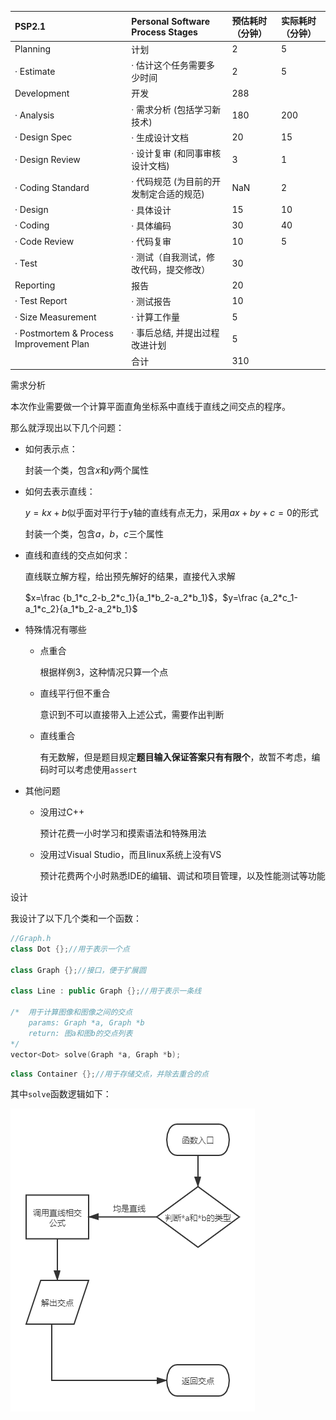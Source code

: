 | PSP2.1                                  | Personal Software Process Stages        | 预估耗时（分钟） | 实际耗时（分钟） |
| :-------------------------------------- | :-------------------------------------- | :--------------- | :--------------- |
| Planning                                | 计划                                    | 2                | 5                |
| · Estimate                              | · 估计这个任务需要多少时间              | 2                | 5                |
| Development                             | 开发                                    | 288              |                  |
| · Analysis                              | · 需求分析 (包括学习新技术)             | 180              | 200              |
| · Design Spec                           | · 生成设计文档                          | 20               | 15               |
| · Design Review                         | · 设计复审 (和同事审核设计文档)         | 3                | 1                |
| · Coding Standard                       | · 代码规范 (为目前的开发制定合适的规范) | NaN              | 2                |
| · Design                                | · 具体设计                              | 15               | 10               |
| · Coding                                | · 具体编码                              | 30               | 40               |
| · Code Review                           | · 代码复审                              | 10               | 5                |
| · Test                                  | · 测试（自我测试，修改代码，提交修改）  | 30               |                  |
| Reporting                               | 报告                                    | 20               |                  |
| · Test Report                           | · 测试报告                              | 10               |                  |
| · Size Measurement                      | · 计算工作量                            | 5                |                  |
| · Postmortem & Process Improvement Plan | · 事后总结, 并提出过程改进计划          | 5                |                  |
|                                         | 合计                                    | 310              |                  |

需求分析

本次作业需要做一个计算平面直角坐标系中直线于直线之间交点的程序。

那么就浮现出以下几个问题：

+ 如何表示点：

  封装一个类，包含$x$和$y$两个属性

+ 如何去表示直线：

  $y=kx+b$似乎面对平行于y轴的直线有点无力，采用$ax+by+c=0$的形式

  封装一个类，包含$a$，$b$，$c$三个属性

+ 直线和直线的交点如何求：

  直线联立解方程，给出预先解好的结果，直接代入求解

  $x=\frac {b_1*c_2-b_2*c_1}{a_1*b_2-a_2*b_1}$，$y=\frac {a_2*c_1-a_1*c_2}{a_1*b_2-a_2*b_1}$

+ 特殊情况有哪些

  + 点重合

    根据样例3，这种情况只算一个点

  + 直线平行但不重合

    意识到不可以直接带入上述公式，需要作出判断

  + 直线重合

    有无数解，但是题目规定**题目输入保证答案只有有限个**，故暂不考虑，编码时可以考虑使用`assert`

+ 其他问题

  + 没用过C++

    预计花费一小时学习和摸索语法和特殊用法

  + 没用过Visual Studio，而且linux系统上没有VS

    预计花费两个小时熟悉IDE的编辑、调试和项目管理，以及性能测试等功能





设计

我设计了以下几个类和一个函数：

```c++
//Graph.h
class Dot {};//用于表示一个点

class Graph {};//接口，便于扩展圆

class Line : public Graph {};//用于表示一条线

/*  用于计算图像和图像之间的交点
	params: Graph *a, Graph *b
	return: 图a和图b的交点列表
*/
vector<Dot> solve(Graph *a, Graph *b);
```

```c++
class Container {};//用于存储交点，并除去重合的点
```

其中`solve`函数逻辑如下：

![](./readmeAssets/FuncSolve.png)